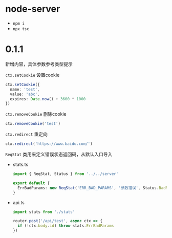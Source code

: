 # node-server

- `npm i`
- `npx tsc`

# 0.1.1

新增内容，具体参数参考类型提示

`ctx.setCookie` 设置cookie
  
  ```TypeScript
  ctx.setCookie({
    name: 'test',
    value: 'abc',
    expires: Date.now() + 3600 * 1000
  })
  ```

`ctx.removeCookie` 删除cookie
  
  ```TypeScript
  ctx.removeCookie('test')
  ```

`ctx.redirect` 重定向

  ```TypeScript
  ctx.redirect('https://www.baidu.com/')
  ```

`ReqStat` 类用来定义错误状态返回码，从默认入口导入

- stats.ts

  ```TypeScript
  import { ReqStat, Status } from '../../server'

  export default {
    ErrBadParams: new ReqStat('ERR_BAD_PARAMS', '参数错误', Status.BadRequest)
  }

  ```
- api.ts

  ```TypeScript
  import stats from './stats'

  router.post('/api/test', async ctx => {
    if (!ctx.body.id) throw stats.ErrBadParams
  })
  ```
